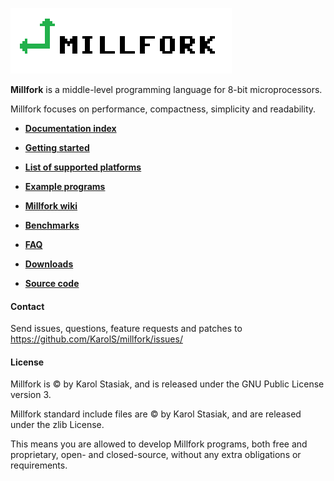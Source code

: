 ![](./logo_transparent.png)

**Millfork** is a middle-level programming language for 8-bit microprocessors.

Millfork focuses on performance, compactness, simplicity and readability.

* [**Documentation index**](doc_index.md)

* [**Getting started**](api/getting-started.md)

* [**List of supported platforms**](api/target-platforms.md)

* [**Example programs**](https://github.com/KarolS/millfork/tree/master/examples)

* [**Millfork wiki**](https://github.com/KarolS/millfork/wiki)

* [**Benchmarks**](https://github.com/KarolS/millfork-benchmarks)

* [**FAQ**](various/faq.md)

* [**Downloads**](https://github.com/KarolS/millfork/releases/)  

* [**Source code**](https://github.com/KarolS/millfork)

#### Contact

Send issues, questions, feature requests and patches to https://github.com/KarolS/millfork/issues/

#### License

Millfork is © by Karol Stasiak, and is released under the GNU Public License version 3.

Millfork standard include files are © by Karol Stasiak, and are released under the zlib License.

This means you are allowed to develop Millfork programs, both free and proprietary, open- and closed-source, without any extra obligations or requirements. 

